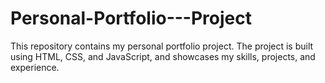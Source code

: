 # Personal-Portfolio---Project
This repository contains my personal portfolio project. The project is built using HTML, CSS, and JavaScript, and showcases my skills, projects, and experience.
